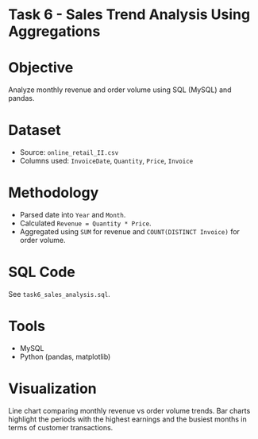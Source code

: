 # Task 6 - Sales Trend Analysis Using Aggregations

# Objective
Analyze monthly revenue and order volume using SQL (MySQL) and pandas.

# Dataset
- Source: `online_retail_II.csv`
- Columns used: `InvoiceDate`, `Quantity`, `Price`, `Invoice`

# Methodology
- Parsed date into `Year` and `Month`.
- Calculated `Revenue = Quantity * Price`.
- Aggregated using `SUM` for revenue and `COUNT(DISTINCT Invoice)` for order volume.

# SQL Code
See `task6_sales_analysis.sql`.

# Tools
- MySQL
- Python (pandas, matplotlib)

# Visualization
Line chart comparing monthly revenue vs order volume trends.
Bar charts highlight the periods with the highest earnings and the busiest months in terms of customer transactions.

